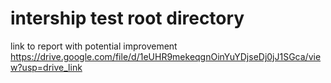 # intership test root directory
link to report with potential improvement https://drive.google.com/file/d/1eUHR9mekeqgnOinYuYDjseDj0jJ1SGca/view?usp=drive_link
